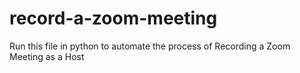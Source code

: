# record-a-zoom-meeting
Run this file in python to automate the process of Recording a Zoom Meeting as a Host
